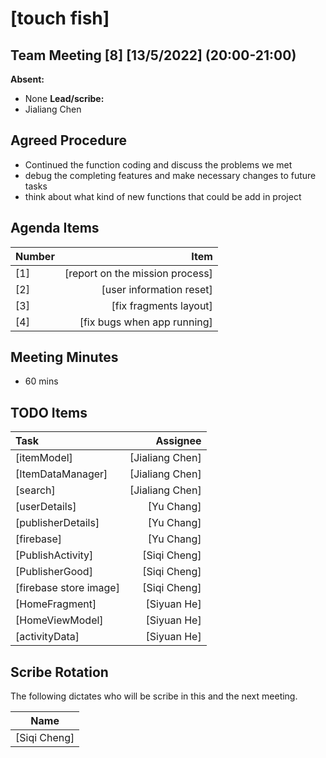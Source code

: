 # [touch fish]

## Team Meeting [8] [13/5/2022] (20:00-21:00)

**Absent:**

- None
  **Lead/scribe:**
- Jialiang Chen

## Agreed Procedure

- Continued the function coding and discuss the problems we met
- debug the completing features and make necessary changes to future tasks
- think about what kind of new functions that could be add in project

## Agenda Items

| Number |                            Item |
| :----- | ------------------------------: |
| [1]    | [report on the mission process] |
| [2]    |        [user information reset] |
| [3]    |          [fix fragments layout] |
| [4]    |     [fix bugs when app running] |

## Meeting Minutes

- 60 mins

## TODO Items

| Task                             |        Assignee |
| :------------------------------- | --------------: |
| [itemModel]                      | [Jialiang Chen] |
| [ItemDataManager]                | [Jialiang Chen] |
| [search]                         | [Jialiang Chen] |
| [userDetails]                    |      [Yu Chang] |
| [publisherDetails]               |      [Yu Chang] |
| [firebase]                       |      [Yu Chang] |
| [PublishActivity]                |    [Siqi Cheng] |
| [PublisherGood]                  |    [Siqi Cheng] |
| [firebase store image]           |    [Siqi Cheng] |
| [HomeFragment]                   |     [Siyuan He] |
| [HomeViewModel]                  |     [Siyuan He] |
| [activityData]                   |     [Siyuan He] |


## Scribe Rotation

The following dictates who will be scribe in this and the next meeting.

|    Name     |
| :---------: |
| [Siqi Cheng]|